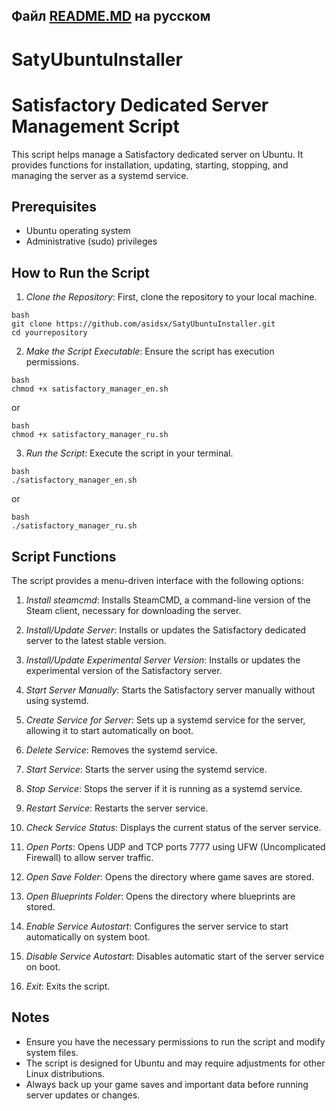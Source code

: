 Файл [README.MD](https://github.com/asidsx/SatyUbuntuInstaller/blob/main/README_RU.MD) на русском 
---
# SatyUbuntuInstaller
# Satisfactory Dedicated Server Management Script

This script helps manage a Satisfactory dedicated server on Ubuntu. It provides functions for installation, updating, starting, stopping, and managing the server as a systemd service.

## Prerequisites

- Ubuntu operating system
- Administrative (sudo) privileges

## How to Run the Script

1. *Clone the Repository*: First, clone the repository to your local machine.
```
bash
git clone https://github.com/asidsx/SatyUbuntuInstaller.git
cd yourrepository
```

2. *Make the Script Executable*: Ensure the script has execution permissions.
```
bash
chmod +x satisfactory_manager_en.sh
```
or
```
bash
chmod +x satisfactory_manager_ru.sh
```

3. *Run the Script*: Execute the script in your terminal.
```
bash
./satisfactory_manager_en.sh
```
or
```
bash
./satisfactory_manager_ru.sh
```

## Script Functions

The script provides a menu-driven interface with the following options:

1. *Install steamcmd*: Installs SteamCMD, a command-line version of the Steam client, necessary for downloading the server.

2. *Install/Update Server*: Installs or updates the Satisfactory dedicated server to the latest stable version.

3. *Install/Update Experimental Server Version*: Installs or updates the experimental version of the Satisfactory server.

4. *Start Server Manually*: Starts the Satisfactory server manually without using systemd.

5. *Create Service for Server*: Sets up a systemd service for the server, allowing it to start automatically on boot.

6. *Delete Service*: Removes the systemd service.

7. *Start Service*: Starts the server using the systemd service.

8. *Stop Service*: Stops the server if it is running as a systemd service.

9. *Restart Service*: Restarts the server service.

10. *Check Service Status*: Displays the current status of the server service.

11. *Open Ports*: Opens UDP and TCP ports 7777 using UFW (Uncomplicated Firewall) to allow server traffic.

12. *Open Save Folder*: Opens the directory where game saves are stored.

13. *Open Blueprints Folder*: Opens the directory where blueprints are stored.

14. *Enable Service Autostart*: Configures the server service to start automatically on system boot.

15. *Disable Service Autostart*: Disables automatic start of the server service on boot.

16. *Exit*: Exits the script.

## Notes

- Ensure you have the necessary permissions to run the script and modify system files.
- The script is designed for Ubuntu and may require adjustments for other Linux distributions.
- Always back up your game saves and important data before running server updates or changes.

